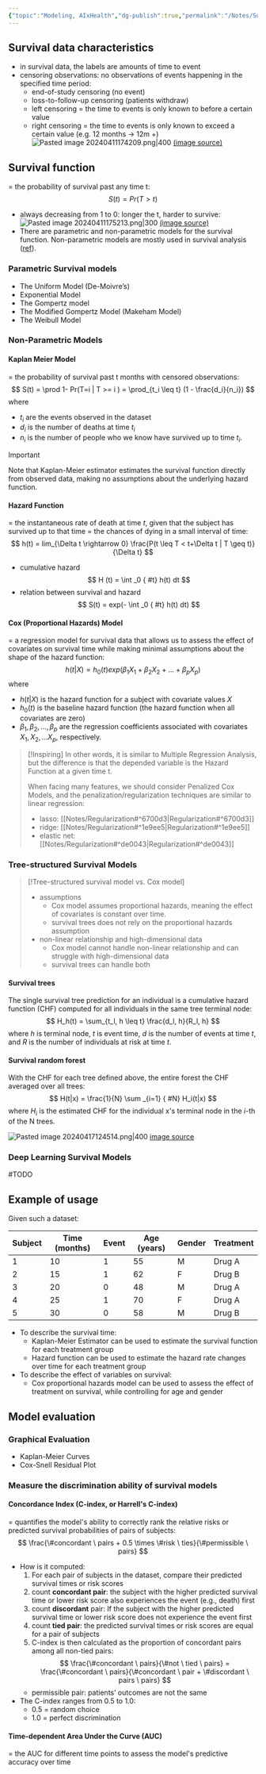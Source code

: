 ```yaml
---
{"topic":"Modeling, AIxHealth","dg-publish":true,"permalink":"/Notes/Survival Analysis/","dgPassFrontmatter":true,"noteIcon":""}
---
```


## Survival data characteristics
- in survival data, the labels are amounts of time to event
- censoring observations: no observations of events happening in the specified time period:
	- end-of-study censoring (no event)
	- loss-to-follow-up censoring (patients withdraw)
	- left censoring =  the time to events is only known to before a certain value
	- right censoring = the time to events is only known to exceed a certain value (e.g. 12 months → 12m +)
![Pasted image 20240411174209.png|400](/img/user/assets/images/Pasted%20image%2020240411174209.png)
[(image source)](https://medium.com/@Statistician_Leboo/introduction-to-survival-analysis-992cd4520d4f)

## Survival function
=  the probability of survival past any time t:
$$S(t) = Pr(T>t)$$
- always decreasing from 1 to 0: longer the t, harder to survive:
![Pasted image 20240411175213.png|300](/img/user/assets/images/Pasted%20image%2020240411175213.png)
[(image source)](https://medium.com/@Statistician_Leboo/introduction-to-survival-analysis-992cd4520d4f)
- There are parametric and non-parametric models for the survival function. Non-parametric models are mostly used in survival analysis ([ref](https://medium.com/@Statistician_Leboo/models-in-survival-analysis-89a96b1780ab)).

### Parametric Survival models
- The Uniform Model (De-Moivre’s)
- Exponential Model
- The Gompertz model
- The Modified Gompertz Model (Makeham Model)
- The Weibull Model

### Non-Parametric Models
#### Kaplan Meier Model
= the probability of survival past t months with censored observations:   
$$
S(t) = \prod 1- Pr(T=i | T >= i ) = \prod_{t_i \leq t} (1 - \frac{d_i}{n_i})
$$
where
- $t_i$ are the events observed in the dataset 
- $d_i$ is the number of deaths at time $t_i$
- $n_i$ is the number of people who we know have survived up to time $t_i$.
>[!Important]
>Note that Kaplan-Meier estimator estimates the survival function directly from observed data, making no assumptions about the underlying hazard function.

#### Hazard Function
= the instantaneous rate of death at time $t$, given that the subject has survived up to that time
= the chances of dying in a small interval of time:
$$
h(t) = lim_{\Delta t \rightarrow 0} \frac{P(t \leq T < t+\Delta t | T \geq t)}{\Delta t}
$$
- cumulative hazard 
$$
H (t) = \int _0
{ #t}
 h(t) dt
$$
- relation between survival and hazard
$$
S(t) = exp(- \int _0
{ #t}
 h(t) dt)
$$
#### Cox (Proportional Hazards) Model
= a  regression model for survival data that allows us to assess the effect of covariates on survival time while making minimal assumptions about the shape of the hazard function:
$$
h(t|X) = h_0(t) exp(\beta_1X_1 + \beta_2X_2 + ... + \beta_pX_p)
$$
where
- $h(t|X)$ is the hazard function for a subject with covariate values $X$
- $h_0(t)$ is the baseline hazard function (the hazard function when all covariates are zero)
- $\beta_1, \beta_2, ..., \beta_p$ are the regression coefficients associated with covariates $X_1, X_2, ... X_p$, respectively.
>[!Inspiring]
>In other words, it is similar to Multiple Regression Analysis, but the difference is that the depended variable is the Hazard Function at a given time t.
>
> When facing many features, we should consider Penalized Cox Models, and the penalization/regularization techniques are similar to linear regression:
> - lasso: [[Notes/Regularization#^6700d3\|Regularization#^6700d3]]
> - ridge: [[Notes/Regularization#^1e9ee5\|Regularization#^1e9ee5]]
> - elastic net: [[Notes/Regularization#^de0043\|Regularization#^de0043]]

### Tree-structured Survival Models
>[!Tree-structured survival model vs. Cox model]
>- assumptions
>	- Cox model assumes proportional hazards, meaning the effect of covariates is constant over time.
>	- survival trees does not rely on the proportional hazards assumption
>- non-linear relationship and high-dimensional data
>	- Cox model cannot handle non-linear relationship and can struggle with high-dimensional data
>	- survival trees can handle both

#### Survival trees
The single survival tree prediction for an individual is a cumulative hazard function (CHF) computed for all individuals in the same tree terminal node:
$$
H_h(t) = \sum_{t_l, h \leq t} \frac{d_l, h}{R_l, h}
$$
where $h$ is terminal node, $t$ is event time, $d$ is the number of events at time $t$, and $R$ is the number of individuals at risk at time $t$.

#### Survival random forest
With the CHF for each tree defined above, the entire forest the CHF averaged over all trees:
$$
H(t|x) = \frac{1}{N} \sum _{i=1}
{ #N}
 H_i(t|x)
$$
where $H_i$ is the estimated CHF for the individual x's terminal node in the $i$-th of the N trees.

![Pasted image 20240417124514.png|400](/img/user/assets/images/Pasted%20image%2020240417124514.png)
[image source](https://www.researchgate.net/figure/Workflow-of-regularized-and-weighted-random-survival-forests-model_fig1_356686264)
### Deep Learning Survival Models
#TODO
## Example of usage

Given such a dataset:

| Subject | Time (months) | Event | Age (years) | Gender | Treatment |
| ------- | ------------- | ----- | ----------- | ------ | --------- |
| 1       | 10            | 1     | 55          | M      | Drug A    |
| 2       | 15            | 1     | 62          | F      | Drug B    |
| 3       | 20            | 0     | 48          | M      | Drug A    |
| 4       | 25            | 1     | 70          | F      | Drug A    |
| 5       | 30            | 0     | 58          | M      | Drug B    |
- To describe the survival time:
	- Kaplan-Meier Estimator can be used to estimate the survival function for each treatment group
	- Hazard function can be used to estimate the hazard rate changes over time for each treatment group
- To describe the effect of variables on survival:
	- Cox proportional hazards model can be used to assess the effect of treatment on survival, while controlling for age and gender

## Model evaluation 
### Graphical Evaluation
- Kaplan-Meier Curves
- Cox-Snell Residual Plot
### Measure the discrimination ability of survival models
#### Concordance Index (C-index, or Harrell's C-index)
= quantifies the model's ability to correctly rank the relative risks or predicted survival probabilities of pairs of subjects:
$$
\frac{\#concordant \ pairs + 0.5 \times \#risk \ ties}{\#permissible \ pairs}
$$
- How is it computed:
	1. For each pair of subjects in the dataset, compare their predicted survival times or risk scores
	2. count **concordant pair**: the subject with the higher predicted survival time or lower risk score also experiences the event (e.g., death) first
	3. count **discordant** pair: If the subject with the higher predicted survival time or lower risk score does not experience the event first
	4. count **tied pair**: the predicted survival times or risk scores are equal for a pair of subjects
	5. C-index is then calculated as the proportion of concordant pairs among all non-tied pairs: 
	$$
	\frac{\#concordant \ pairs}{\#not \ tied \ pairs} = \frac{\#concordant \ pairs}{\#concordant \ pair + \#discordant \ pairs \ pairs}
	$$
	- permissible pair: patients’ outcomes are not the same
- The C-index ranges from 0.5 to 1.0:
	- 0.5 = random choice
	- 1.0 = perfect discrimination
#### Time-dependent Area Under the Curve (AUC)
= the AUC for different time points to assess the model's predictive accuracy over time